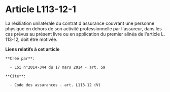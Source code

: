 # Article L113-12-1

La résiliation unilatérale du contrat d'assurance couvrant une personne physique en dehors de son activité professionnelle
par l'assureur, dans les cas prévus au présent livre ou en application du premier alinéa de l'article L. 113-12, doit être
motivée.

**Liens relatifs à cet article**

	**Créé par**:

	  - Loi n°2014-344 du 17 mars 2014 - art. 59

	**Cite**:

	  - Code des assurances - art. L113-12 (V)
